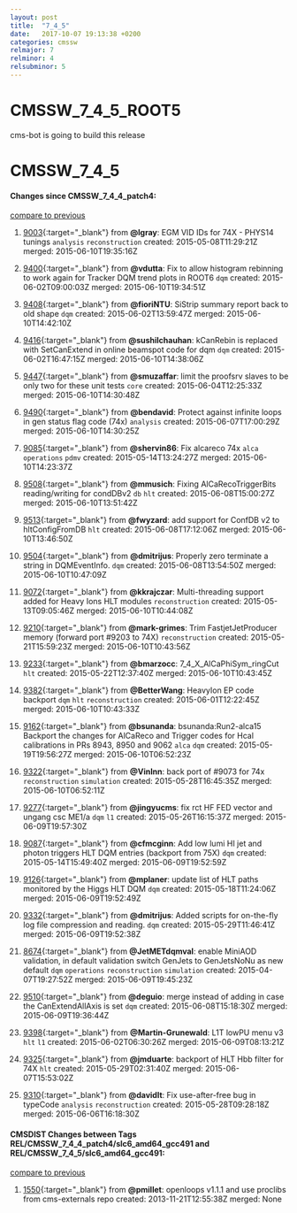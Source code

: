 ```yaml
---
layout: post
title:  "7_4_5"
date:   2017-10-07 19:13:38 +0200
categories: cmssw
relmajor: 7
relminor: 4
relsubminor: 5
---
```


# CMSSW_7_4_5_ROOT5
cms-bot is going to build this release
# CMSSW_7_4_5
#### Changes since CMSSW_7_4_4_patch4:

[compare to previous](https://github.com/cms-sw/cmssw/compare/CMSSW_7_4_4_patch4...CMSSW_7_4_5)



1. [9003](http://github.com/cms-sw/cmssw/pull/9003){:target="_blank"}  from **@lgray**: EGM VID IDs for 74X - PHYS14 tunings `analysis`  `reconstruction`  created: 2015-05-08T11:29:21Z merged: 2015-06-10T19:35:16Z

1. [9400](http://github.com/cms-sw/cmssw/pull/9400){:target="_blank"}  from **@vdutta**: Fix to allow histogram rebinning to work again for Tracker DQM trend plots in ROOT6 `dqm`  created: 2015-06-02T09:00:03Z merged: 2015-06-10T19:34:51Z

1. [9408](http://github.com/cms-sw/cmssw/pull/9408){:target="_blank"}  from **@fioriNTU**: SiStrip summary report back to old shape `dqm`  created: 2015-06-02T13:59:47Z merged: 2015-06-10T14:42:10Z

1. [9416](http://github.com/cms-sw/cmssw/pull/9416){:target="_blank"}  from **@sushilchauhan**: kCanRebin is replaced with SetCanExtend in online beamspot code for dqm `dqm`  created: 2015-06-02T16:47:15Z merged: 2015-06-10T14:38:06Z

1. [9447](http://github.com/cms-sw/cmssw/pull/9447){:target="_blank"}  from **@smuzaffar**: limit the proofsrv slaves to be only two for these unit tests `core`  created: 2015-06-04T12:25:33Z merged: 2015-06-10T14:30:48Z

1. [9490](http://github.com/cms-sw/cmssw/pull/9490){:target="_blank"}  from **@bendavid**:  Protect against infinite loops in gen status flag code (74x) `analysis`  created: 2015-06-07T17:00:29Z merged: 2015-06-10T14:30:25Z

1. [9085](http://github.com/cms-sw/cmssw/pull/9085){:target="_blank"}  from **@shervin86**: Fix alcareco 74x `alca`  `operations`  `pdmv`  created: 2015-05-14T13:24:27Z merged: 2015-06-10T14:23:37Z

1. [9508](http://github.com/cms-sw/cmssw/pull/9508){:target="_blank"}  from **@mmusich**: Fixing AlCaRecoTriggerBits reading/writing for condDBv2 `db`  `hlt`  created: 2015-06-08T15:00:27Z merged: 2015-06-10T13:51:42Z

1. [9513](http://github.com/cms-sw/cmssw/pull/9513){:target="_blank"}  from **@fwyzard**: add support for ConfDB v2 to hltConfigFromDB `hlt`  created: 2015-06-08T17:12:06Z merged: 2015-06-10T13:46:50Z

1. [9504](http://github.com/cms-sw/cmssw/pull/9504){:target="_blank"}  from **@dmitrijus**: Properly zero terminate a string in DQMEventInfo. `dqm`  created: 2015-06-08T13:54:50Z merged: 2015-06-10T10:47:09Z

1. [9072](http://github.com/cms-sw/cmssw/pull/9072){:target="_blank"}  from **@kkrajczar**: Multi-threading support added for Heavy Ions HLT modules `reconstruction`  created: 2015-05-13T09:05:46Z merged: 2015-06-10T10:44:08Z

1. [9210](http://github.com/cms-sw/cmssw/pull/9210){:target="_blank"}  from **@mark-grimes**: Trim FastjetJetProducer memory (forward port #9203 to 74X) `reconstruction`  created: 2015-05-21T15:59:23Z merged: 2015-06-10T10:43:56Z

1. [9233](http://github.com/cms-sw/cmssw/pull/9233){:target="_blank"}  from **@bmarzocc**: 7_4_X_AlCaPhiSym_ringCut `hlt`  created: 2015-05-22T12:37:40Z merged: 2015-06-10T10:43:45Z

1. [9382](http://github.com/cms-sw/cmssw/pull/9382){:target="_blank"}  from **@BetterWang**: HeavyIon EP code backport `dqm`  `hlt`  `reconstruction`  created: 2015-06-01T12:22:45Z merged: 2015-06-10T10:43:33Z

1. [9162](http://github.com/cms-sw/cmssw/pull/9162){:target="_blank"}  from **@bsunanda**: bsunanda:Run2-alca15 Backport the changes for AlCaReco and Trigger codes for Hcal calibrations in PRs 8943, 8950 and 9062 `alca`  `dqm`  created: 2015-05-19T19:56:27Z merged: 2015-06-10T06:52:23Z

1. [9322](http://github.com/cms-sw/cmssw/pull/9322){:target="_blank"}  from **@VinInn**: back port of #9073 for 74x `reconstruction`  `simulation`  created: 2015-05-28T16:45:35Z merged: 2015-06-10T06:52:11Z

1. [9277](http://github.com/cms-sw/cmssw/pull/9277){:target="_blank"}  from **@jingyucms**: fix rct HF FED vector and ungang csc ME1/a `dqm`  `l1`  created: 2015-05-26T16:15:37Z merged: 2015-06-09T19:57:30Z

1. [9087](http://github.com/cms-sw/cmssw/pull/9087){:target="_blank"}  from **@cfmcginn**: Add low lumi HI jet and photon triggers HLT DQM entries (backport from 75X) `dqm`  created: 2015-05-14T15:49:40Z merged: 2015-06-09T19:52:59Z

1. [9126](http://github.com/cms-sw/cmssw/pull/9126){:target="_blank"}  from **@mplaner**: update list of HLT paths monitored by the Higgs HLT DQM `dqm`  created: 2015-05-18T11:24:06Z merged: 2015-06-09T19:52:49Z

1. [9332](http://github.com/cms-sw/cmssw/pull/9332){:target="_blank"}  from **@dmitrijus**: Added scripts for on-the-fly log file compression and reading. `dqm`  created: 2015-05-29T11:46:41Z merged: 2015-06-09T19:52:38Z

1. [8674](http://github.com/cms-sw/cmssw/pull/8674){:target="_blank"}  from **@JetMETdqmval**: enable MiniAOD validation, in default validation switch GenJets to GenJetsNoNu as new default `dqm`  `operations`  `reconstruction`  `simulation`  created: 2015-04-07T19:27:52Z merged: 2015-06-09T19:45:23Z

1. [9510](http://github.com/cms-sw/cmssw/pull/9510){:target="_blank"}  from **@deguio**: merge instead of adding in case the CanExtendAllAxis is set `dqm`  created: 2015-06-08T15:18:30Z merged: 2015-06-09T19:36:44Z

1. [9398](http://github.com/cms-sw/cmssw/pull/9398){:target="_blank"}  from **@Martin-Grunewald**: L1T lowPU menu v3 `hlt`  `l1`  created: 2015-06-02T06:30:26Z merged: 2015-06-09T08:13:21Z

1. [9325](http://github.com/cms-sw/cmssw/pull/9325){:target="_blank"}  from **@jmduarte**: backport of HLT Hbb filter for 74X `hlt`  created: 2015-05-29T02:31:40Z merged: 2015-06-07T15:53:02Z

1. [9310](http://github.com/cms-sw/cmssw/pull/9310){:target="_blank"}  from **@davidlt**: Fix use-after-free bug in typeCode `analysis`  `reconstruction`  created: 2015-05-28T09:28:18Z merged: 2015-06-06T16:18:30Z

#### CMSDIST Changes between Tags REL/CMSSW_7_4_4_patch4/slc6_amd64_gcc491 and REL/CMSSW_7_4_5/slc6_amd64_gcc491:

[compare to previous](https://github.com/cms-sw/cmsdist/compare/REL/CMSSW_7_4_4_patch4/slc6_amd64_gcc491...REL/CMSSW_7_4_5/slc6_amd64_gcc491)



1. [1550](http://github.com/cms-sw/cmssw/pull/1550){:target="_blank"}  from **@pmillet**: openloops v1.1.1 and use proclibs from cms-externals repo created: 2013-11-21T12:55:38Z merged: None
